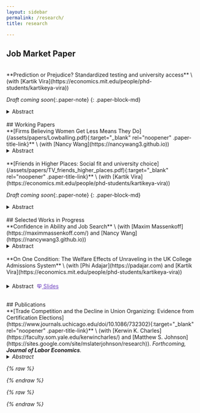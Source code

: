 ```yaml
---
layout: sidebar
permalink: /research/
title: research

---
```

<style>
  .paper-block-md { margin-top: 1.5rem; margin-bottom: 0.6rem; }
  .paper-block-md + details { margin-top: 0.2rem; }   /* gap before abstract */
  .paper-title-link { text-decoration: none; font-weight: 700; }
  .paper-title-link:hover { text-decoration: underline; }
  .paper-title-link:visited { color: #6f42c1; }
  .paper-title { font-weight: 700; color: inherit; }
  .paper-coauthors { margin-top: 0.2rem; display: inline-block; }
  .paper-note { display: inline-block; margin-top: 0.2rem; font-style: italic}
  /* Keep the slides icon small and inline */
.slides-pill svg {
  width: 1em !important;
  height: 1em !important;
  display: inline-block;
  vertical-align: -2px;
}

/* Force the pill’s text/icon color (prevents random reds) */
.slides-pill {
  color: #6f42c1 !important; /* pick your brand color */
}
.slides-pill:hover { color: #5e36a6 !important; }
/* Put Abstract + Slides on one row */
.paper-toggles {
  display: flex;
  align-items: center;
  gap: .5rem;
  flex-wrap: wrap;     /* wraps on mobile */
  margin-top: .35rem;
}

/* Ensure the <details> pill behaves inline */
details.abstract-toggle {
  display: inline-block;
  margin: 0;           /* prevent line breaks from margins */
}
details.abstract-toggle > summary {
  display: inline-flex; /* keep the pill inline */
}

</style>

## Job Market Paper 
<br>
**Prediction or Prejudice? Standardized testing and university access** \
(with [Kartik Vira](https://economics.mit.edu/people/phd-students/kartikeya-vira)) 

_Draft coming soon_{:.paper-note}
{: .paper-block-md}

<details data-title="Prediction or Prejudice? Standardized testing and university access">
  <summary>Abstract</summary> 
  The use of screening algorithms such as standardized testing in university admissions is widely criticized for benefiting wealthy students and not accurately capturing the potential of low-income students. Does standardized testing inhibit opportunity? Our paper answers this question using a staggered elimination of pre-university testing requirements in favor of teacher-assigned grades in the UK. First, we find that low-income students become 3pp more likely to attend university, while enrollment among high-income students is unchanged. However, only 1 in 3 of these marginal students graduates on time. Despite this low graduation rate, students shifted into university see large private returns: they begin their careers at better firms and gain £50k&mdash;£100k in lifetime earnings, net of tuition fees. Second, we see upstream shifts beyond the university enrollment margin &mdash; affected low-income students are more likely to take academic-track subjects in high school and apply to university. Third, we show that standardized tests in our setting exhibit no calibration bias against low-income students, whereas teacher grades favor them. Taken together, our results indicate that switching from tests to teacher grades can expand opportunity for disadvantaged students even in the absence of calibration bias in tests. Our findings suggest that reducing testing barriers expanded educational investment earlier in the pipeline and delivered long-run gains for marginal entrants.
</details> 

<br>
## Working Papers 
<br>
**[Firms Believing Women Get Less Means They Do](/assets/papers/Lowballing.pdf){:target="_blank" rel="noopener" .paper-title-link}** \
(with [Nancy Wang](https://nancywang3.github.io))

<details data-title="Firms Believing Women Get Less Means They Do">
  <summary>Abstract</summary>
  This paper examines an employer-driven mechanism behind the early-career gender earnings gap using novel data on MIT graduates’ job offers and negotiation process. We document three key findings. First, women receive lower initial compensation offers than men within an employer-occupation. Second, this gap is entirely concentrated in non-salary components—signing bonus and equity—with no gap in base salary. Third, we find no gender differences in job search, and women negotiate as frequently and successfully as men. These findings also generalize to a national sample of high-skill workers in a dataset from Levels.fyi. To understand these patterns, we develop a model showing that a small number of discriminatory firms leads <em>all firms</em> in the market to lowball women in equilibrium. This market-wide gender gap is sustained through outside offers and cannot be closed by changes in worker behavior. We validate this mechanism using an incentivized resume evaluation experiment with recruiters, where we find that firms expect &mdash;other firms&mdash; to offer women less. Our results highlight the role of firm behavior—rather than worker decisions alone—in perpetuating gender pay disparities. 
</details>
<br>
**[Friends in Higher Places: Social fit and university choice](/assets/papers/TV_friends_higher_places.pdf){:target="_blank" rel="noopener" .paper-title-link}** \
(with [Kartik Vira](https://economics.mit.edu/people/phd-students/kartikeya-vira))

_Draft coming soon_{:.paper-note}
{: .paper-block-md}
<details data-title="Friends in Higher Places">
  <summary>Abstract</summary> 
  Elite university access is highly unequal. Low-income students are less likely to apply to and attend than equally qualified high-income peers. Using UK administrative data, we exploit “breakthrough” events when a school first sends a student to a top university. Applications from that school to that university subsequently rise by 30%. Students induced into elite universities by a breakthrough are lower-income, but graduate at typical rates. Access induced by breakthroughs promotes upward mobility: marginal entrants earn £4,000 more annually than matched control students. Why were these students not applying previously? Using a field experiment in British schools, we show that the primary barrier is students' beliefs about social fit at top universities rather than beliefs about admissions chances or success at university. At baseline, low-income students are more pessimistic about their chances of fitting in at an elite university, but not about their chances of admission or graduation. Students randomly assigned to view short videos of undergraduates discussing their experiences are 6 percentage points more likely to apply to the speaker's university. While students’ expectations of fitting in and making friends shift, beliefs about admission chances or graduation do not. Students randomly matched with mentors primarily discuss social life at university, and the most important factor participants raise with mentors is whether they would fit in and enjoy their time. Our findings highlight perceptions of the social environment at elite universities as a central barrier and illustrate how scalable interventions can promote social mobility. 
</details> 

<br>
## Selected Works in Progress 
<br>
**Confidence in Ability and Job Search** \
(with [Maxim Massenkoff](https://maximmassenkoff.com/) and [Nancy Wang](https://nancywang3.github.io))
<details>
  <summary>Abstract</summary> 
  Inexperienced workers may have incorrect beliefs or diffuse priors on their abilities relative to the broader labor market, which may lead to overly restricted job search. Can a credible ability signal to high-skill workers augment job search behavior and improve worker allocation across firms? We partner with a large online interviewing platform that screens workers for employers in the tech sector and identifies exceptional users as “one of the best-performing coders on the platform,” communicates this fact to the worker, and subsequently offers them access to interview with select firms. Using a fuzzy regression discontinuity design around the exogenous performance threshold used to identify these users, we find evidence of increased and more ambitious job search as a result of the signal. Workers just above the threshold are 20pp more likely to switch jobs within a year, with effects concentrated among workers with less than 5 years of experience. Workers from lower-ranked universities who did not previously work at an elite firm see improved labor market outcomes 2-5 years after first using the platform &mdash; these workers are 21pp more likely to work at an elite tech firm and work at companies with 12% higher expected compensation. We find that more than 85% of job switches occur off-platform, suggesting that access to interviews on the platform did not mediate these effects. Instead, our findings are consistent with increased and more ambitious worker search after receiving a credible signal about their ability, particularly among groups that were previously less likely to have considered these opportunities. Our next steps include generating measures of worker self-confidence from self-assessment and video recordings of interviews and characterizing worker-firm match quality.
</details> 
<br>
**On One Condition: The Welfare Effects of Unraveling in the UK College Admissions System** \
(with [Phi Adajar](https://padajar.com) and [Kartik Vira](https://economics.mit.edu/people/phd-students/kartikeya-vira))

<div class="paper-toggles">
<details>
  <summary>Abstract</summary> 
  The mid-2010s saw a rapid proliferation of offers to UK universities in which students were admitted regardless of their end-of-school test results, effectively shifting risk from students to universities. In this paper, we seek to understand the nature of this unraveling, with a focus towards universities’ incentives and the effects on students’ short- and long-term welfare using data from all UK college applications from 2012 to 2021. We find that these “unconditional offers” were given by lower-ranked universities and targeted towards higher-achieving students. Students with an unconditional offer are 4.5pp less likely to attend their top offer. This is consistent with students being shifted into lower-ranking universities and becoming “undermatched”. Simultaneously, college attendance increases; students with an unconditional offer are 12.4pp more likely to be matched to a college when compared to students with similar test scores and teacher evaluations. On the university side, these unconditional offers improve university yields and student composition, and correlational evidence shows that a university’s adoption of unconditional offers occurs in response to its competitors doing the same. We estimate a structural model of university offers to evaluate the nature of this competitive response and the implications for student welfare.
</details> 

  <a class="slides-pill paper-slide"
     href="/assets/papers/ATV_unravelling_slides.pdf"
     target="_blank" rel="noopener"
     data-title="Unravelling slides" aria-label="Open slides">
    <!-- tiny slide icon -->
    <svg viewBox="0 0 24 24" fill="currentColor" aria-hidden="true">
      <path d="M3 5a2 2 0 0 1 2-2h14a2 2 0 0 1 2 2v9a2 2 0 0 1-2 2h-6l2.3 3.45a1 1 0 1 1-1.66 1.1L12 17.9l-1.64 2.65a1 1 0 0 1-1.66-1.1L11 16H5a2 2 0 0 1-2-2V5zm2 0v9h14V5H5zm2 2h7v2H7V7zm0 4h10v2H7v-2z"/>
    </svg>
    Slides
  </a>
</div>



<br>
## Publications
<br>
**[Trade Competition and the Decline in Union Organizing: Evidence from Certification Elections](https://www.journals.uchicago.edu/doi/10.1086/732302){:target="_blank" rel="noopener" .paper-title-link}** \
(with [Kerwin K. Charles](https://faculty.som.yale.edu/kerwincharles/) and [Matthew S. Johnson](https://sites.google.com/site/mslaterjohnson/research)). <em>Forthcoming<em>, <strong>Journal of Labor Economics</strong>. 
<details>
  <summary>Abstract</summary> 
  We assess whether and why trade competition partly explains the sharp decline in U.S. workers' attempts to organize labor unions in recent decades. We find that the swift rise of imports from China in the early 2000s led to substantially lower rates of union certification elections, both among workers in manufacturing industries directly exposed to imports and among workers indirectly exposed through their local labor market. Consistent with a simple model of workers' decision to seek union representation, direct exposure lowered the expected wage gain from unionization, whereas indirect exposure increased the cost of job loss, both of which discourage organizing.
</details> 

{% raw %}
<script>
  // Helper: safe gtag
  function gaEvent(name, params){
    if (typeof gtag === 'function') {
      gtag('event', name, params || {});
    }
  }

  document.addEventListener('DOMContentLoaded', function () {
    /* 1) ABSTRACT OPENS (per-paper) */
    document.querySelectorAll('details[data-title]').forEach(function (el) {
      el.addEventListener('toggle', function () {
        if (el.open) {
          gaEvent('abstract_open', {
            event_category: 'Research',
            event_label: el.getAttribute('data-title')
          });
        }
      });
    });

    /* 2) PDF CLICKS (per-paper) */
    // Any link with class .paper-pdf and a data-title
    document.body.addEventListener('click', function (e) {
      const a = e.target.closest('a.paper-pdf');
      if (a) {
        gaEvent('pdf_click', {
          event_category: 'Research',
          event_label: a.getAttribute('data-title') || a.textContent.trim()
        });
      }
    });

    /* 3) COAUTHOR LINK CLICKS */
    document.body.addEventListener('click', function (e) {
      const a = e.target.closest('a.coauthor-link');
      if (a) {
        gaEvent('coauthor_click', {
          event_category: 'Research',
          event_label: (a.getAttribute('data-paper') || 'Unknown paper') + ' → ' +
                       (a.getAttribute('data-coauthor') || a.textContent.trim())
        });
      }
    });

    /* (Nice-to-have) SCROLL DEPTH on this page */
    const marks = [0.25, 0.5, 0.75, 1.0];
    let fired = new Set();
    function checkScrollDepth(){
      const scrolled = (window.scrollY + window.innerHeight) / document.documentElement.scrollHeight;
      marks.forEach(function (m) {
        if (scrolled >= m && !fired.has(m)) {
          fired.add(m);
          gaEvent('scroll_depth', { event_category: 'Research', value: Math.round(m*100) });
        }
      });
    }
    document.addEventListener('scroll', checkScrollDepth, { passive: true });
    window.addEventListener('load', checkScrollDepth);
    window.addEventListener('resize', checkScrollDepth);
  });
</script>
{% endraw %}


{% raw %}
<script>
  document.addEventListener('DOMContentLoaded', function () {
    // Track when any <details> is opened
    document.querySelectorAll('details').forEach(function (el) {
      el.addEventListener('toggle', function () {
        if (el.open) {
          const title = el.previousElementSibling ? el.previousElementSibling.innerText : 'Unnamed abstract';
          gtag('event', 'abstract_open', {
            event_category: 'Research',
            event_label: title.trim()
          });
        }
      });
    });
  });
</script>
{% endraw %}
